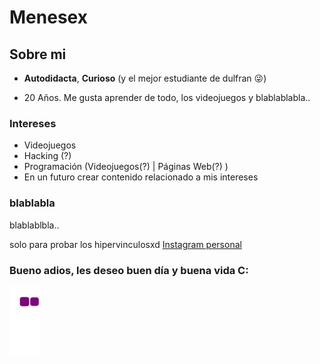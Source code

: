 # Menesex

## Sobre mi

- **Autodidacta**, **Curioso** (y el mejor estudiante de dulfran 😜)

- 20 Años. Me gusta aprender de todo, los videojuegos y blablablabla.. 

### Intereses

- Videojuegos
- Hacking (?)
- Programación (Videojuegos(?) | Páginas Web(?) )
- En un futuro crear contenido relacionado a mis intereses

### blablabla
blablablbla..

solo para probar los hipervinculosxd
[Instagram personal](https://www.instagram.com/mxneses/)

### Bueno adios, les deseo buen día y buena vida C:
![snake gif](https://github.com/Menesex/Menesex/blob/output/github-contribution-grid-snake.gif)
